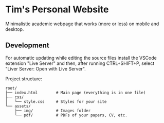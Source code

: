 # Tim's Personal Website

Minimalistic academic webpage that works (more or less) on mobile and desktop.

## Development

For automatic updating while editing the source files install the VSCode extension
"Live Server" and then, after running CTRL+SHIFT+P, select "Liver Server: Open with Live
Server".

Project structure:

```console
root/
├── index.html        # Main page (everything is in one file)
├── css/
│   └── style.css     # Styles for your site
└── assets/
    ├── img/          # Images folder
    └── pdf/          # PDFs of your papers, CV, etc.
```
